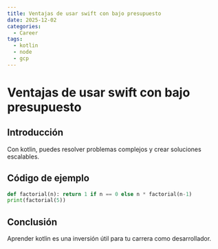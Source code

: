 ```yaml
---
title: Ventajas de usar swift con bajo presupuesto
date: 2025-12-02
categories:
  - Career
tags:
  - kotlin
  - node
  - gcp
---
```


# Ventajas de usar swift con bajo presupuesto

## Introducción

Con kotlin, puedes resolver problemas complejos y crear soluciones escalables.

## Código de ejemplo

```python
def factorial(n): return 1 if n == 0 else n * factorial(n-1)
print(factorial(5))
```

## Conclusión

Aprender kotlin es una inversión útil para tu carrera como desarrollador.